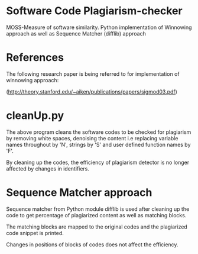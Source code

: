 # Software Code Plagiarism-checker
MOSS-Measure of software similarity.
Python implementation of Winnowing approach as well as Sequence Matcher (difflib) approach

# References
The following research paper is being referred to for implementation of winnowing approach:      

(http://theory.stanford.edu/~aiken/publications/papers/sigmod03.pdf)    

# cleanUp.py
The above program cleans the software codes to be checked for plagiarism by removing white spaces, denoising the content i.e replacing variable names throughout by 'N', strings by 'S' and  user defined function names by 'F'.

By cleaning up the codes, the efficiency of plagiarism detector is no longer affected by changes in identifiers.

# Sequence Matcher approach
Sequence matcher from Python module difflib is used after cleaning up the code to get percentage of plagiarized content as well as matching blocks.

The matching blocks are mapped to the original codes and the plagiarized code snippet is printed.

Changes in positions of blocks of codes does not affect the efficiency.
